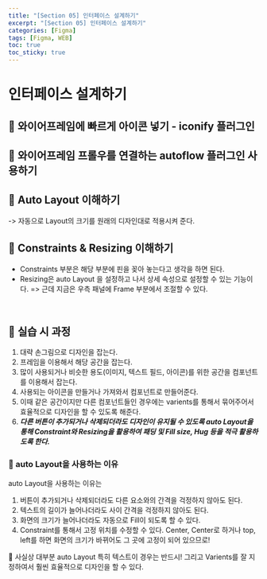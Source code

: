 ```yaml
---
title: "[Section 05] 인터페이스 설계하기"
excerpt: "[Section 05] 인터페이스 설계하기"
categories: [Figma]
tags: [Figma, WEB]
toc: true
toc_sticky: true
---
```


# 인터페이스 설계하기

## 🔮 와이어프레임에 빠르게 아이콘 넣기 - iconify 플러그인

## 🔮 와이어프레임 프롤우를 연결하는 autoflow 플러그인 사용하기

## 🔮 Auto Layout 이해하기

-> 자동으로 Layout의 크기를 원래의 디자인대로 적용시켜 준다.

## 🔮 Constraints & Resizing 이해하기

- Constraints 부분은 해당 부분에 핀을 꽂아 놓는다고 생각을 하면 된다.
- Resizing은 auto Layout 을 설정하고 나서 상세 속성으로 설정할 수 있는 기능이다. => 근데 지금은 우측 패널에 Frame 부분에서 조절할 수 있다.
<br>

## 🔮 실습 시 과정

1. 대략 손그림으로 디자인을 잡는다. 
2. 프레임을 이용해서 해당 공간을 잡는다. 
3. 많이 사용되거나 비슷한 용도(이미지, 텍스트 필드, 아이콘)를 위한 공간을 컴포넌트를 이용해서 잡는다. 
4. 사용되는 아이콘을 만들거나 가져와서 컴포넌트로 만들어준다.
5. 이때 같은 공간이지만 다른 컴포넌트들인 경우에는 varients를 통해서 묶어주어서 효율적으로 디자인을 할 수 있도록 해준다.  
6. ***다른 버튼이 추가되거나 삭제되더라도 디자인이 유지될 수 있도록 auto Layout을 통해 Constraint와 Resizing을 활용하여 패딩 및 Fill size, Hug 등을 적극 활용하도록 한다.***

### 📍 auto Layout을 사용하는 이유

auto Layout을 사용하는 이유는 <br>

1. 버튼이 추가되거나 삭제되더라도 다른 요소와의 간격을 걱정하지 않아도 된다. 
2. 텍스트의 길이가 늘어나더라도 사이 간격을 걱정하지 않아도 된다. 
3. 화면의 크기가 늘어나더라도 자동으로 Fill이 되도록 할 수 있다. 
4. Constraint를 통해서 고정 위치를 수정할 수 있다. Center, Center로 하거나 top, left를 하면 화면의 크기가 바뀌어도 그 곳에 고정이 되어 있으므로! <br>

📌 사실상 대부분 auto Layout 특히 텍스트이 경우는 반드시! 그리고 Varients를 잘 지정하여서 훨씬 효율적으로 디자인을 할 수 있다. 